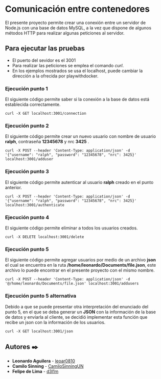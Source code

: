 # Comunicación entre contenedores

El presente proyecto permite crear una conexión entre un servidor de Node.js con una base de datos MySQL, a la vez que dispone de algunos métodos HTTP para realizar algunas peticiones al servidor.

## Para ejecutar las pruebas

- El puerto del sevidor es el 3001
- Para realizar las peticiones se emplea el comando *curl*.
- En los ejemplos mostrados se usa el localhost, puede cambiar la dirección a la ofrecida por playwithdocker.



### Ejecución punto 1
El siguiente código permite saber si la conexión a la base de datos está establecida correctamente.

```
curl -X GET localhost:3001/connection
```

### Ejecución punto 2

El siguiente código permite crear un nuevo usuario con nombre de usuario **ralph**, contraseña **12345678** y nrc **3425** .


```
curl -X POST --header 'Content-Type: application/json' -d '{"username": "ralph", "password": "12345678", "nrc": 3425}' localhost:3001/adduser
```

### Ejecución punto 3

El siguiente código permite autenticar al usuario **ralph** creado en el punto anterior.

```
curl -X POST --header 'Content-Type: application/json' -d '{"username": "ralph", "password": "12345678", "nrc": 3425}' localhost:3001/authenticate
```

### Ejecución punto 4

El siguiente código permite eliminar a todos los usuarios creados.

```
curl -X DELETE localhost:3001/delete
```

### Ejecución punto 5

El siguiente código permite agregar usuarios por medio de un archivo **json** el cual se encuentra en la ruta **/home/leonardo/Documents/file.json**, este archivo lo puede encontrar en el presente proyecto con el mismo nombre.

```
curl -X POST --header 'Content-Type: application/json' -d '@/home/leonardo/Documents/file.json' localhost:3001/addusers
```

### Ejecución punto 5 alternativa

Debido a que se puede presentar otra interpretación del enunciado del punto 5, en el que se deba generar un **JSON** con la información de la base de datos y enviarla al cliente, se decidió implementar esta función que recibe un json con la información de los usuarios.

```
curl -X GET localhost:3001/json
```
## Autores ✒️

* **Leonardo Aguilera** - [leoar0810](https://github.com/leoar0810)
* **Camilo Sinning** - [CamiloSinningUN](https://github.com/CamiloSinningUN)
* **Felipe de Lima** - [d3l1m](https://github.com/d3l1m)




